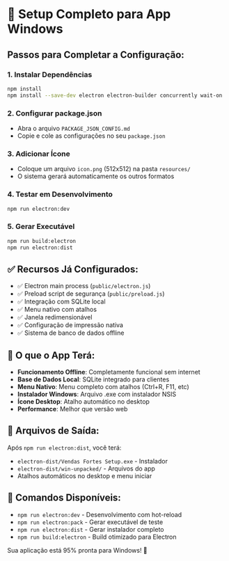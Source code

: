 
# 🚀 Setup Completo para App Windows

## Passos para Completar a Configuração:

### 1. Instalar Dependências
```bash
npm install
npm install --save-dev electron electron-builder concurrently wait-on
```

### 2. Configurar package.json
- Abra o arquivo `PACKAGE_JSON_CONFIG.md`
- Copie e cole as configurações no seu `package.json`

### 3. Adicionar Ícone
- Coloque um arquivo `icon.png` (512x512) na pasta `resources/`
- O sistema gerará automaticamente os outros formatos

### 4. Testar em Desenvolvimento
```bash
npm run electron:dev
```

### 5. Gerar Executável
```bash
npm run build:electron
npm run electron:dist
```

## ✅ Recursos Já Configurados:

- ✅ Electron main process (`public/electron.js`)
- ✅ Preload script de segurança (`public/preload.js`)
- ✅ Integração com SQLite local
- ✅ Menu nativo com atalhos
- ✅ Janela redimensionável
- ✅ Configuração de impressão nativa
- ✅ Sistema de banco de dados offline

## 🎯 O que o App Terá:

- **Funcionamento Offline**: Completamente funcional sem internet
- **Base de Dados Local**: SQLite integrado para clientes
- **Menu Nativo**: Menu completo com atalhos (Ctrl+R, F11, etc)
- **Instalador Windows**: Arquivo .exe com instalador NSIS
- **Ícone Desktop**: Atalho automático no desktop
- **Performance**: Melhor que versão web

## 📁 Arquivos de Saída:

Após `npm run electron:dist`, você terá:
- `electron-dist/Vendas Fortes Setup.exe` - Instalador
- `electron-dist/win-unpacked/` - Arquivos do app
- Atalhos automáticos no desktop e menu iniciar

## 🔧 Comandos Disponíveis:

- `npm run electron:dev` - Desenvolvimento com hot-reload
- `npm run electron:pack` - Gerar executável de teste
- `npm run electron:dist` - Gerar instalador completo
- `npm run build:electron` - Build otimizado para Electron

Sua aplicação está 95% pronta para Windows! 🎉
